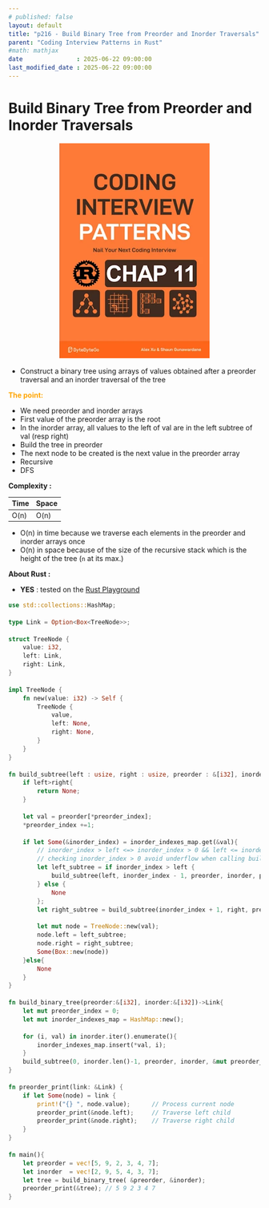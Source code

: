 ```yaml
---
# published: false
layout: default
title: "p216 - Build Binary Tree from Preorder and Inorder Traversals"
parent: "Coding Interview Patterns in Rust"
#math: mathjax
date               : 2025-06-22 09:00:00
last_modified_date : 2025-06-22 09:00:00
---
```


# Build Binary Tree from Preorder and Inorder Traversals

<div align="center">
<img src="../assets/chap_11.webp" alt="" width="300" loading="lazy"/>
</div>

* Construct a binary tree using arrays of values obtained after a preorder traversal and an inorder traversal of the tree

<span style="color:orange"><b>The point:</b></span>

* We need preorder and inorder arrays
* First value of the preorder array is the root 
* In the inorder array, all values to the left of val are in the left subtree of val (resp right)
* Build the tree in preorder
* The next node to be created is the next value in the preorder array
* Recursive
* DFS



**Complexity :**

| Time        | Space |
|-------------|-------|
| O(n)        | O(n)  |

* O(n) in time because we traverse each elements in the preorder and inorder arrays once
* O(n) in space because of the size of the recursive stack which is the height of the tree (``n`` at its max.) 

**About Rust :**
* **YES** : tested on the [Rust Playground](https://play.rust-lang.org/)





<!-- <span style="color:red"><b>TODO : </b></span> 
* Rust : come back on `.as_mut()`, `.as_deref()`         -->


<!-- * <span style="color:lime"><b>Preferred solution?</b></span>      -->



```rust
use std::collections::HashMap;

type Link = Option<Box<TreeNode>>;

struct TreeNode {
    value: i32,
    left: Link,
    right: Link,
}

impl TreeNode {
    fn new(value: i32) -> Self {
        TreeNode {
            value,
            left: None,
            right: None,
        }
    }
}

fn build_subtree(left : usize, right : usize, preorder : &[i32], inorder : &[i32], preorder_index: &mut usize, inorder_indexes_map : &HashMap<i32, usize>) -> Link{
    if left>right{
        return None;
    }
    
    let val = preorder[*preorder_index];
    *preorder_index +=1;

    if let Some(&inorder_index) = inorder_indexes_map.get(&val){
        // inorder_index > left <=> inorder_index > 0 && left <= inorder_index - 1
        // checking inorder_index > 0 avoid underflow when calling build_subtree() with inorder_index = 0 and so  inorder_index - 1 < 0
        let left_subtree = if inorder_index > left {    
            build_subtree(left, inorder_index - 1, preorder, inorder, preorder_index, inorder_indexes_map)
        } else {
            None
        };
        let right_subtree = build_subtree(inorder_index + 1, right, preorder, inorder, preorder_index, inorder_indexes_map);

        let mut node = TreeNode::new(val);
        node.left = left_subtree;
        node.right = right_subtree;
        Some(Box::new(node))
    }else{
        None
    }
}

fn build_binary_tree(preorder:&[i32], inorder:&[i32])->Link{
    let mut preorder_index = 0;
    let mut inorder_indexes_map = HashMap::new();

    for (i, val) in inorder.iter().enumerate(){
        inorder_indexes_map.insert(*val, i);
    }
    build_subtree(0, inorder.len()-1, preorder, inorder, &mut preorder_index, &inorder_indexes_map)
}

fn preorder_print(link: &Link) {
    if let Some(node) = link {
        print!("{} ", node.value);      // Process current node
        preorder_print(&node.left);     // Traverse left child
        preorder_print(&node.right);    // Traverse right child
    }
}

fn main(){
    let preorder = vec![5, 9, 2, 3, 4, 7];
    let inorder  = vec![2, 9, 5, 4, 3, 7];
    let tree = build_binary_tree( &preorder, &inorder);
    preorder_print(&tree); // 5 9 2 3 4 7 
}
```
